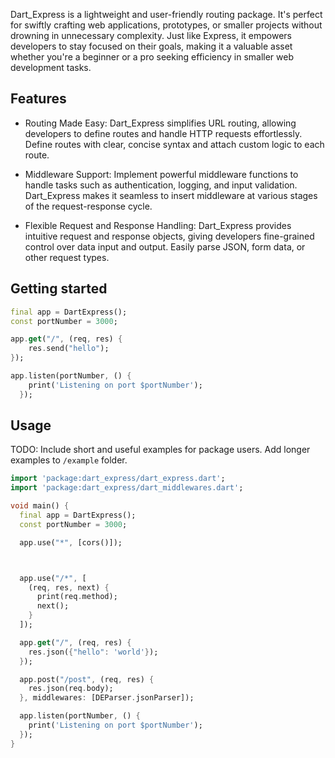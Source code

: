 <!-- 
This README describes the package. If you publish this package to pub.dev,
this README's contents appear on the landing page for your package.

For information about how to write a good package README, see the guide for
[writing package pages](https://dart.dev/guides/libraries/writing-package-pages). 

For general information about developing packages, see the Dart guide for
[creating packages](https://dart.dev/guides/libraries/create-library-packages)
and the Flutter guide for
[developing packages and plugins](https://flutter.dev/developing-packages). 
-->


Dart_Express is a lightweight and user-friendly routing package. It's perfect for swiftly crafting web applications, prototypes, or smaller projects without drowning in unnecessary complexity. Just like Express, it empowers developers to stay focused on their goals, making it a valuable asset whether you're a beginner or a pro seeking efficiency in smaller web development tasks.

## Features

* Routing Made Easy: Dart_Express simplifies URL routing, allowing developers to define routes and handle HTTP requests effortlessly. Define routes with clear, concise syntax and attach custom logic to each route.

* Middleware Support: Implement powerful middleware functions to handle tasks such as authentication, logging, and input validation. Dart_Express makes it seamless to insert middleware at various stages of the request-response cycle.

* Flexible Request and Response Handling: Dart_Express provides intuitive request and response objects, giving developers fine-grained control over data input and output. Easily parse JSON, form data, or other request types.

## Getting started

```dart
final app = DartExpress();
const portNumber = 3000;

app.get("/", (req, res) {
    res.send("hello");
});

app.listen(portNumber, () {
    print('Listening on port $portNumber');
  });
```

## Usage

TODO: Include short and useful examples for package users. Add longer examples
to `/example` folder. 

```dart
import 'package:dart_express/dart_express.dart';
import 'package:dart_express/dart_middlewares.dart';

void main() {
  final app = DartExpress();
  const portNumber = 3000;

  app.use("*", [cors()]);



  app.use("/*", [
    (req, res, next) {
      print(req.method);
      next();
    }
  ]);

  app.get("/", (req, res) {
    res.json({"hello": 'world'});
  });

  app.post("/post", (req, res) {
    res.json(req.body);
  }, middlewares: [DEParser.jsonParser]);

  app.listen(portNumber, () {
    print('Listening on port $portNumber');
  });
}

```

